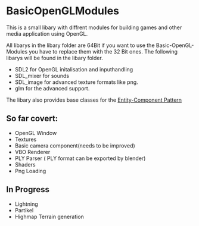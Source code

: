 # BasicOpenGLModules

This is a small libary with diffrent modules for building games and other media application using OpenGL.

All libarys in the libary folder are 64Bit if you want to use the Basic-OpenGL-Modules you have to replace them with the 32 Bit ones.
The following libarys will be found in the libary folder.

* SDL2 for OpenGL initalisation and inputhandling
* SDL_mixer for sounds
* SDL_image for advanced texture formats like png.
* glm for the advanced support.

The libary also provides base classes for the 
[Entity-Component Pattern](http://gameprogrammingpatterns.com/component.html)

## So far covert:
* OpenGL Window
* Textures
* Basic camera component(needs to be improved)
* VBO Renderer
* PLY Parser ( PLY format can be exported by blender)
* Shaders
* Png Loading

## In Progress

* Lightning
* Partikel
* Highmap Terrain generation


